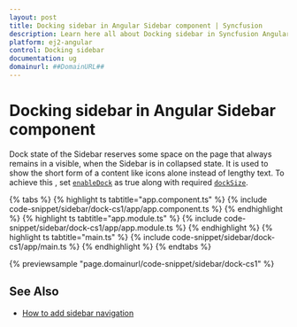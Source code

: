 ```yaml
---
layout: post
title: Docking sidebar in Angular Sidebar component | Syncfusion
description: Learn here all about Docking sidebar in Syncfusion Angular Sidebar component of Syncfusion Essential JS 2 and more.
platform: ej2-angular
control: Docking sidebar 
documentation: ug
domainurl: ##DomainURL##
---
```


# Docking sidebar in Angular Sidebar component

Dock state of the Sidebar reserves some space on the page that always remains in a visible, when the Sidebar is in collapsed state. It is used to show the short form of a content like icons alone instead of lengthy text. To achieve this , set [`enableDock`](https://ej2.syncfusion.com/angular/documentation/api/sidebar/#enabledock) as true along with required [`dockSize`](https://ej2.syncfusion.com/angular/documentation/api/sidebar/#docksize).

{% tabs %}
{% highlight ts tabtitle="app.component.ts" %}
{% include code-snippet/sidebar/dock-cs1/app/app.component.ts %}
{% endhighlight %}
{% highlight ts tabtitle="app.module.ts" %}
{% include code-snippet/sidebar/dock-cs1/app/app.module.ts %}
{% endhighlight %}
{% highlight ts tabtitle="main.ts" %}
{% include code-snippet/sidebar/dock-cs1/app/main.ts %}
{% endhighlight %}
{% endtabs %}
  
{% previewsample "page.domainurl/code-snippet/sidebar/dock-cs1" %}

## See Also

* [How to add sidebar navigation](./how-to/sidebar-with-treeview)